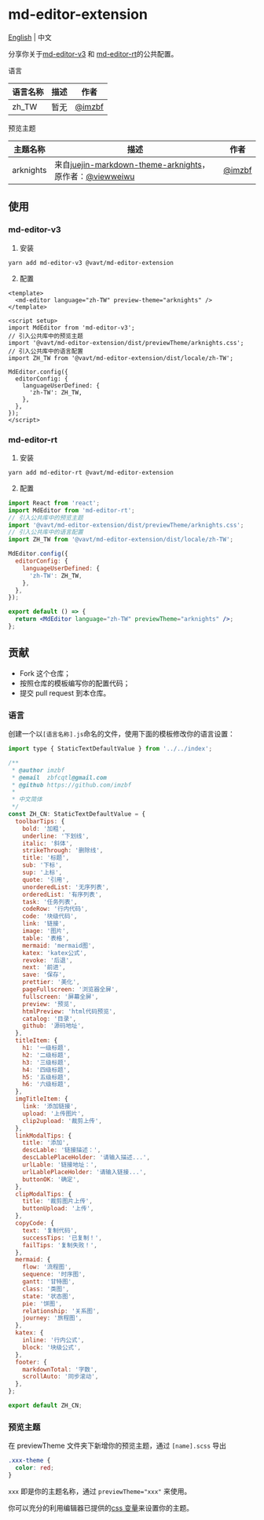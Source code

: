 # md-editor-extension

[English](https://github.com/imzbf/md-editor-extension) \| 中文

分享你关于[md-editor-v3](https://github.com/imzbf/md-editor-v3) 和 [md-editor-rt](https://github.com/imzbf/md-editor-rt)的公共配置。

语言

| 语言名称 | 描述 | 作者                               |
| -------- | ---- | ---------------------------------- |
| zh_TW    | 暂无 | [@imzbf](https://github.com/imzbf) |

预览主题

| 主题名称  | 描述                                                                                                                                                    | 作者                               |
| --------- | ------------------------------------------------------------------------------------------------------------------------------------------------------- | ---------------------------------- |
| arknights | 来自[juejin-markdown-theme-arknights](https://github.com/viewweiwu/juejin-markdown-theme-arknights)，原作者：[@viewweiwu](https://github.com/viewweiwu) | [@imzbf](https://github.com/imzbf) |

## 使用

### md-editor-v3

1. 安装

```shell
yarn add md-editor-v3 @vavt/md-editor-extension
```

2. 配置

```vue
<template>
  <md-editor language="zh-TW" preview-theme="arknights" />
</template>

<script setup>
import MdEditor from 'md-editor-v3';
// 引入公共库中的预览主题
import '@vavt/md-editor-extension/dist/previewTheme/arknights.css';
// 引入公共库中的语言配置
import ZH_TW from '@vavt/md-editor-extension/dist/locale/zh-TW';

MdEditor.config({
  editorConfig: {
    languageUserDefined: {
      'zh-TW': ZH_TW,
    },
  },
});
</script>
```

### md-editor-rt

1. 安装

```shell
yarn add md-editor-rt @vavt/md-editor-extension
```

2. 配置

```jsx
import React from 'react';
import MdEditor from 'md-editor-rt';
// 引入公共库中的预览主题
import '@vavt/md-editor-extension/dist/previewTheme/arknights.css';
// 引入公共库中的语言配置
import ZH_TW from '@vavt/md-editor-extension/dist/locale/zh-TW';

MdEditor.config({
  editorConfig: {
    languageUserDefined: {
      'zh-TW': ZH_TW,
    },
  },
});

export default () => {
  return <MdEditor language="zh-TW" previewTheme="arknights" />;
};
```

## 贡献

- Fork 这个仓库；
- 按照仓库的模板编写你的配置代码；
- 提交 pull request 到本仓库。

### 语言

创建一个以`[语言名称].js`命名的文件，使用下面的模板修改你的语言设置：

```js
import type { StaticTextDefaultValue } from '../../index';

/**
 * @author imzbf
 * @email  zbfcqtl@gmail.com
 * @github https://github.com/imzbf
 *
 * 中文简体
 */
const ZH_CN: StaticTextDefaultValue = {
  toolbarTips: {
    bold: '加粗',
    underline: '下划线',
    italic: '斜体',
    strikeThrough: '删除线',
    title: '标题',
    sub: '下标',
    sup: '上标',
    quote: '引用',
    unorderedList: '无序列表',
    orderedList: '有序列表',
    task: '任务列表',
    codeRow: '行内代码',
    code: '块级代码',
    link: '链接',
    image: '图片',
    table: '表格',
    mermaid: 'mermaid图',
    katex: 'katex公式',
    revoke: '后退',
    next: '前进',
    save: '保存',
    prettier: '美化',
    pageFullscreen: '浏览器全屏',
    fullscreen: '屏幕全屏',
    preview: '预览',
    htmlPreview: 'html代码预览',
    catalog: '目录',
    github: '源码地址',
  },
  titleItem: {
    h1: '一级标题',
    h2: '二级标题',
    h3: '三级标题',
    h4: '四级标题',
    h5: '五级标题',
    h6: '六级标题',
  },
  imgTitleItem: {
    link: '添加链接',
    upload: '上传图片',
    clip2upload: '裁剪上传',
  },
  linkModalTips: {
    title: '添加',
    descLable: '链接描述：',
    descLablePlaceHolder: '请输入描述...',
    urlLable: '链接地址：',
    urlLablePlaceHolder: '请输入链接...',
    buttonOK: '确定',
  },
  clipModalTips: {
    title: '裁剪图片上传',
    buttonUpload: '上传',
  },
  copyCode: {
    text: '复制代码',
    successTips: '已复制！',
    failTips: '复制失败！',
  },
  mermaid: {
    flow: '流程图',
    sequence: '时序图',
    gantt: '甘特图',
    class: '类图',
    state: '状态图',
    pie: '饼图',
    relationship: '关系图',
    journey: '旅程图',
  },
  katex: {
    inline: '行内公式',
    block: '块级公式',
  },
  footer: {
    markdownTotal: '字数',
    scrollAuto: '同步滚动',
  },
};

export default ZH_CN;
```

### 预览主题

在 previewTheme 文件夹下新增你的预览主题，通过 `[name].scss` 导出

```css
.xxx-theme {
  color: red;
}
```

`xxx` 即是你的主题名称，通过 `previewTheme="xxx"` 来使用。

你可以充分的利用编辑器已提供的[css 变量](https://github.com/imzbf/md-editor-v3#change-styles)来设置你的主题。
